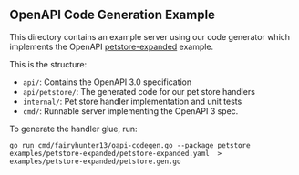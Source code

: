 OpenAPI Code Generation Example
-------------------------------

This directory contains an example server using our code generator which implements
the OpenAPI [petstore-expanded](https://github.com/OAI/OpenAPI-Specification/blob/master/examples/v3.0/petstore-expanded.yaml)
example.

This is the structure:
- `api/`: Contains the OpenAPI 3.0 specification
- `api/petstore/`: The generated code for our pet store handlers
- `internal/`: Pet store handler implementation and unit tests
- `cmd/`: Runnable server implementing the OpenAPI 3 spec.

To generate the handler glue, run:

    go run cmd/fairyhunter13/oapi-codegen.go --package petstore examples/petstore-expanded/petstore-expanded.yaml  > examples/petstore-expanded/petstore.gen.go
